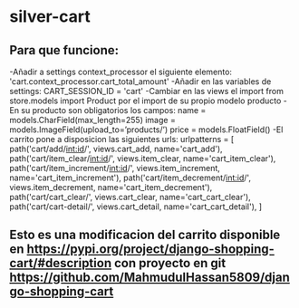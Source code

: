 # silver-cart

## Para que funcione:
-Añadir a settings context_processor el siguiente elemento:  
    'cart.context_processor.cart_total_amount'
-Añadir en las variables de settings:
    CART_SESSION_ID = 'cart'
-Cambiar en las views el import from store.models import Product por el import de su propio modelo producto
-En su producto son obligatorios los campos:
    name = models.CharField(max_length=255) 
    image = models.ImageField(upload_to=’products/’) 
    price = models.FloatField()
-El carrito pone a disposicion las siguientes urls:
    urlpatterns = [
    path('cart/add/<int:id>/', views.cart_add, name='cart_add'),
    path('cart/item_clear/<int:id>/', views.item_clear, name='cart_item_clear'),
    path('cart/item_increment/<int:id>/', views.item_increment, name='cart_item_increment'),
    path('cart/item_decrement/<int:id>/', views.item_decrement, name='cart_item_decrement'),
    path('cart/cart_clear/', views.cart_clear, name='cart_cart_clear'),
    path('cart/cart-detail/', views.cart_detail, name='cart_cart_detail'),
    ]

## Esto es una modificacion del carrito disponible en https://pypi.org/project/django-shopping-cart/#description con proyecto en git https://github.com/MahmudulHassan5809/django-shopping-cart
